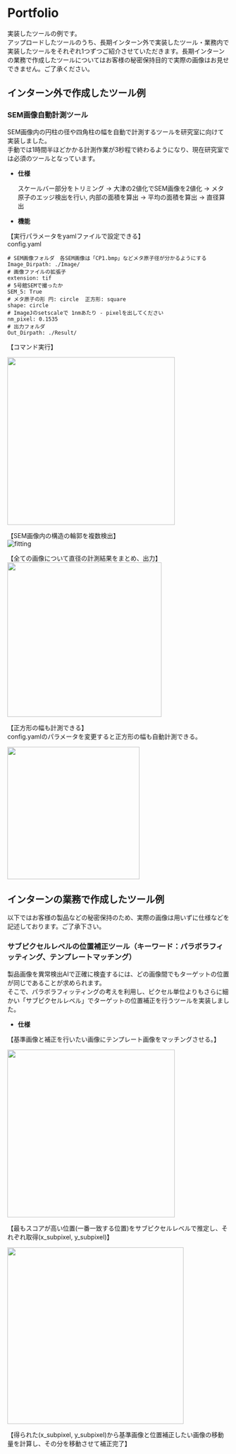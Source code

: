 # Portfolio
実装したツールの例です。  
アップロードしたツールのうち、長期インターン外で実装したツール・業務内で実装したツールをそれぞれ1つずつご紹介させていただきます。長期インターンの業務で作成したツールについてはお客様の秘密保持目的で実際の画像はお見せできません。ご了承ください。
## インターン外で作成したツール例
### SEM画像自動計測ツール
SEM画像内の円柱の径や四角柱の幅を自動で計測するツールを研究室に向けて実装しました。  
手動では1時間半ほどかかる計測作業が3秒程で終わるようになり、現在研究室では必須のツールとなっています。  
- **仕様**  
  
  スケールバー部分をトリミング → 大津の2値化でSEM画像を2値化 → メタ原子のエッジ検出を行い, 内部の面積を算出 → 平均の面積を算出 → 直径算出  
    
- **機能**  
  
【実行パラメータをyamlファイルで設定できる】  
config.yaml  
```
# SEM画像フォルダ　各SEM画像は「CP1.bmp」などメタ原子径が分かるようにする
Image_Dirpath: ./Image/ 
# 画像ファイルの拡張子
extension: tif
# 5号館SEMで撮ったか
SEM_5: True
# メタ原子の形 円: circle  正方形: square
shape: circle
# ImageJのsetscaleで 1nmあたり - pixelを出してください
nm_pixel: 0.1535 
# 出力フォルダ
Out_Dirpath: ./Result/
```  
  
【コマンド実行】  
  
<img src="https://user-images.githubusercontent.com/75115602/150537147-27237994-d763-43f8-853b-da3332fadd04.png" width="380px">
  
【SEM画像内の構造の輪郭を複数検出】  
![fitting](https://user-images.githubusercontent.com/75115602/150671276-47b905ee-35e4-4012-bc6c-c1eb7efb6c5e.png)  
  
【全ての画像について直径の計測結果をまとめ、出力】  
<img src="https://user-images.githubusercontent.com/75115602/150671293-cd4598e0-e72d-4ed0-a428-3b47bf062e8c.png" width="350px">  
  
【正方形の幅も計測できる】  
config.yamlのパラメータを変更すると正方形の幅も自動計測できる。  
  
<img src="https://user-images.githubusercontent.com/75115602/150893197-89a7e244-3d63-48fc-bfe2-2fbfd85c3d30.jpg" width="300px">  
  
## インターンの業務で作成したツール例  
以下ではお客様の製品などの秘密保持のため、実際の画像は用いずに仕様などを記述しております。ご了承下さい。  
  
### サブピクセルレベルの位置補正ツール（キーワード：パラボラフィッティング、テンプレートマッチング）  
製品画像を異常検出AIで正確に検査するには、どの画像間でもターゲットの位置が同じであることが求められます。  
そこで、パラボラフィッティングの考えを利用し、ピクセル単位よりもさらに細かい「サブピクセルレベル」でターゲットの位置補正を行うツールを実装しました。  
  
- **仕様**  
  
【基準画像と補正を行いたい画像にテンプレート画像をマッチングさせる。】  
  
<img src="https://user-images.githubusercontent.com/75115602/157582120-27133d26-c902-43a7-aa10-356740707044.png" width="380px">  
  
【最もスコアが高い位置(一番一致する位置)をサブピクセルレベルで推定し、それぞれ取得(x_subpixel, y_subpixel)】  
  
<img src="https://user-images.githubusercontent.com/75115602/157582544-cb26b193-1ae8-4d7d-a9da-a66d5578fdd0.png" width="400px">
  
【得られた(x_subpixel, y_subpixel)から基準画像と位置補正したい画像の移動量を計算し、その分を移動させて補正完了】  
